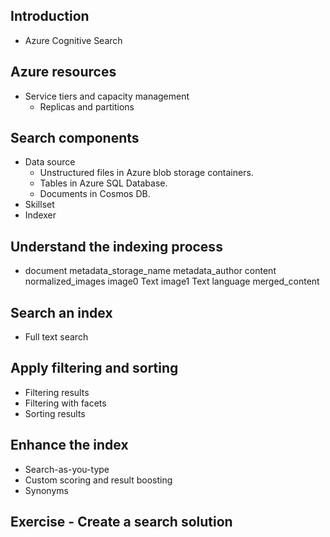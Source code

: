 ## Introduction
  - Azure Cognitive Search
## Azure resources
  - Service tiers and capacity management
    - Replicas and partitions
## Search components
  - Data source
    - Unstructured files in Azure blob storage containers.
    - Tables in Azure SQL Database.
    - Documents in Cosmos DB.
  - Skillset
  - Indexer
## Understand the indexing process
  - document
      metadata_storage_name
      metadata_author
      content
      normalized_images
        image0
          Text
        image1
          Text
      language
      merged_content
## Search an index
  - Full text search
## Apply filtering and sorting
  - Filtering results
  - Filtering with facets
  - Sorting results
## Enhance the index
  - Search-as-you-type
  - Custom scoring and result boosting
  - Synonyms
## Exercise - Create a search solution

